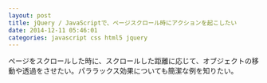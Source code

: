 ```yaml
---
layout: post
title: jQuery / JavaScriptで、ページスクロール時にアクションを起こしたい
date: 2014-12-11 05:46:01
categories: javascript css html5 jquery
---
```

<!-- {% raw %} -->
<p>ページをスクロールした時に、スクロールした距離に応じて、オブジェクトの移動や透過をさせたい。パララックス効果についても簡潔な例を知りたい。</p>
<!-- {% endraw %} -->
